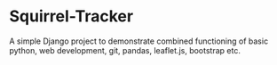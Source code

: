 # Squirrel-Tracker
A simple Django project to demonstrate combined functioning of basic python, web development, git, pandas, leaflet.js, bootstrap etc.
